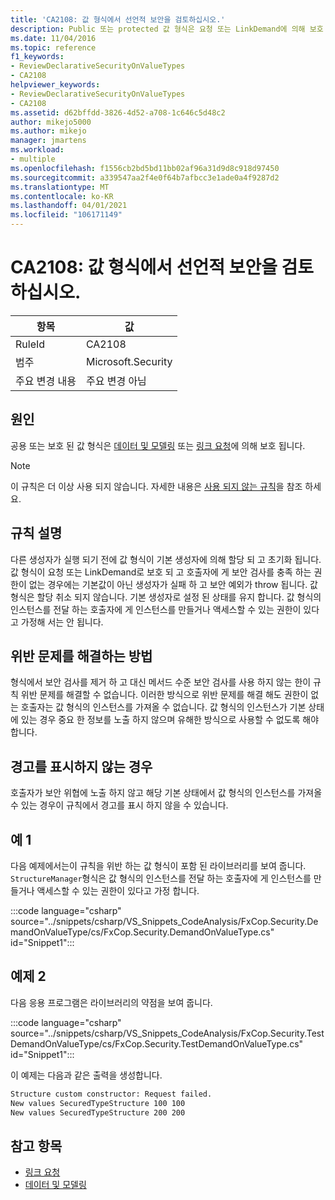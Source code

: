 ```yaml
---
title: 'CA2108: 값 형식에서 선언적 보안을 검토하십시오.'
description: Public 또는 protected 값 형식은 요청 또는 LinkDemand에 의해 보호 됩니다.
ms.date: 11/04/2016
ms.topic: reference
f1_keywords:
- ReviewDeclarativeSecurityOnValueTypes
- CA2108
helpviewer_keywords:
- ReviewDeclarativeSecurityOnValueTypes
- CA2108
ms.assetid: d62bffdd-3826-4d52-a708-1c646c5d48c2
author: mikejo5000
ms.author: mikejo
manager: jmartens
ms.workload:
- multiple
ms.openlocfilehash: f1556cb2bd5bd11bb02af96a31d9d8c918d97450
ms.sourcegitcommit: a339547aa2f4e0f64b7afbcc3e1ade0a4f9287d2
ms.translationtype: MT
ms.contentlocale: ko-KR
ms.lasthandoff: 04/01/2021
ms.locfileid: "106171149"
---
```

# <a name="ca2108-review-declarative-security-on-value-types"></a>CA2108: 값 형식에서 선언적 보안을 검토하십시오.

|항목|값|
|-|-|
|RuleId|CA2108|
|범주|Microsoft.Security|
|주요 변경 내용|주요 변경 아님|

## <a name="cause"></a>원인
공용 또는 보호 된 값 형식은 [데이터 및 모델링](/dotnet/framework/data/index) 또는 [링크 요청](/dotnet/framework/misc/link-demands)에 의해 보호 됩니다.

> [!NOTE]
> 이 규칙은 더 이상 사용 되지 않습니다. 자세한 내용은 [사용 되지 않는 규칙](fxcop-unported-deprecated-rules.md)을 참조 하세요.

## <a name="rule-description"></a>규칙 설명

다른 생성자가 실행 되기 전에 값 형식이 기본 생성자에 의해 할당 되 고 초기화 됩니다. 값 형식이 요청 또는 LinkDemand로 보호 되 고 호출자에 게 보안 검사를 충족 하는 권한이 없는 경우에는 기본값이 아닌 생성자가 실패 하 고 보안 예외가 throw 됩니다. 값 형식은 할당 취소 되지 않습니다. 기본 생성자로 설정 된 상태를 유지 합니다. 값 형식의 인스턴스를 전달 하는 호출자에 게 인스턴스를 만들거나 액세스할 수 있는 권한이 있다고 가정해 서는 안 됩니다.

## <a name="how-to-fix-violations"></a>위반 문제를 해결하는 방법

형식에서 보안 검사를 제거 하 고 대신 메서드 수준 보안 검사를 사용 하지 않는 한이 규칙 위반 문제를 해결할 수 없습니다. 이러한 방식으로 위반 문제를 해결 해도 권한이 없는 호출자는 값 형식의 인스턴스를 가져올 수 없습니다. 값 형식의 인스턴스가 기본 상태에 있는 경우 중요 한 정보를 노출 하지 않으며 유해한 방식으로 사용할 수 없도록 해야 합니다.

## <a name="when-to-suppress-warnings"></a>경고를 표시하지 않는 경우

호출자가 보안 위협에 노출 하지 않고 해당 기본 상태에서 값 형식의 인스턴스를 가져올 수 있는 경우이 규칙에서 경고를 표시 하지 않을 수 있습니다.

## <a name="example-1"></a>예 1

다음 예제에서는이 규칙을 위반 하는 값 형식이 포함 된 라이브러리를 보여 줍니다. `StructureManager`형식은 값 형식의 인스턴스를 전달 하는 호출자에 게 인스턴스를 만들거나 액세스할 수 있는 권한이 있다고 가정 합니다.

:::code language="csharp" source="../snippets/csharp/VS_Snippets_CodeAnalysis/FxCop.Security.DemandOnValueType/cs/FxCop.Security.DemandOnValueType.cs" id="Snippet1":::

## <a name="example-2"></a>예제 2

다음 응용 프로그램은 라이브러리의 약점을 보여 줍니다.

:::code language="csharp" source="../snippets/csharp/VS_Snippets_CodeAnalysis/FxCop.Security.TestDemandOnValueType/cs/FxCop.Security.TestDemandOnValueType.cs" id="Snippet1":::

이 예제는 다음과 같은 출력을 생성합니다.

```txt
Structure custom constructor: Request failed.
New values SecuredTypeStructure 100 100
New values SecuredTypeStructure 200 200
```

## <a name="see-also"></a>참고 항목

- [링크 요청](/dotnet/framework/misc/link-demands)
- [데이터 및 모델링](/dotnet/framework/data/index)
